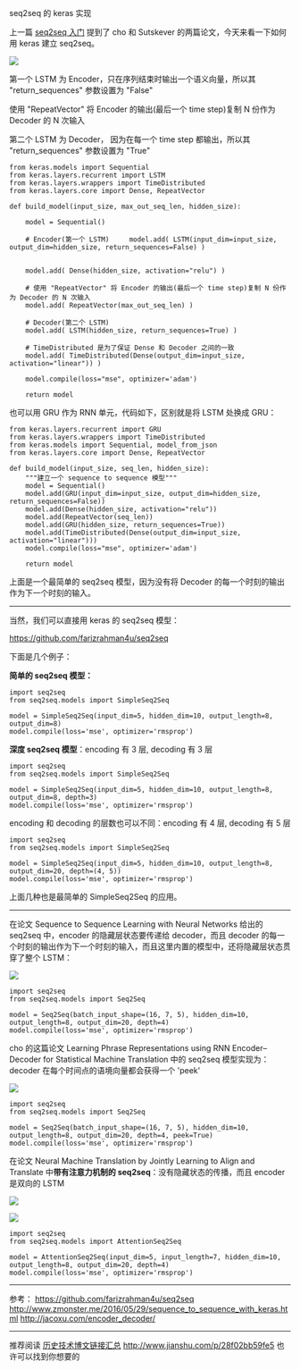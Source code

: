 
seq2seq 的 keras 实现

上一篇 [seq2seq 入门](http://www.jianshu.com/p/1d3de928f40c) 提到了 cho 和 Sutskever 的两篇论文，今天来看一下如何用 keras 建立 seq2seq。

![](http://upload-images.jianshu.io/upload_images/1667471-22cf73f788c77217.png?imageMogr2/auto-orient/strip%7CimageView2/2/w/1240)  

第一个 LSTM 为 Encoder，只在序列结束时输出一个语义向量，所以其 "return_sequences" 参数设置为 "False"

使用 "RepeatVector" 将 Encoder 的输出(最后一个 time step)复制 N 份作为 Decoder 的 N 次输入

第二个 LSTM 为 Decoder， 因为在每一个 time step 都输出，所以其 "return_sequences" 参数设置为 "True"

```
from keras.models import Sequential
from keras.layers.recurrent import LSTM
from keras.layers.wrappers import TimeDistributed
from keras.layers.core import Dense, RepeatVector

def build_model(input_size, max_out_seq_len, hidden_size):
    
    model = Sequential()
    
    # Encoder(第一个 LSTM)     model.add( LSTM(input_dim=input_size, output_dim=hidden_size, return_sequences=False) )
    
    
    model.add( Dense(hidden_size, activation="relu") )
    
    # 使用 "RepeatVector" 将 Encoder 的输出(最后一个 time step)复制 N 份作为 Decoder 的 N 次输入
    model.add( RepeatVector(max_out_seq_len) )
    
    # Decoder(第二个 LSTM) 
    model.add( LSTM(hidden_size, return_sequences=True) )
    
    # TimeDistributed 是为了保证 Dense 和 Decoder 之间的一致
    model.add( TimeDistributed(Dense(output_dim=input_size, activation="linear")) )
    
    model.compile(loss="mse", optimizer='adam')

    return model
```

也可以用 GRU 作为 RNN 单元，代码如下，区别就是将 LSTM 处换成 GRU：

```
from keras.layers.recurrent import GRU
from keras.layers.wrappers import TimeDistributed
from keras.models import Sequential, model_from_json
from keras.layers.core import Dense, RepeatVector    

def build_model(input_size, seq_len, hidden_size):
    """建立一个 sequence to sequence 模型"""
    model = Sequential()
    model.add(GRU(input_dim=input_size, output_dim=hidden_size, return_sequences=False))
    model.add(Dense(hidden_size, activation="relu"))
    model.add(RepeatVector(seq_len))
    model.add(GRU(hidden_size, return_sequences=True))
    model.add(TimeDistributed(Dense(output_dim=input_size, activation="linear")))
    model.compile(loss="mse", optimizer='adam')

    return model
```
  
上面是一个最简单的 seq2seq 模型，因为没有将 Decoder 的每一个时刻的输出作为下一个时刻的输入。

---

当然，我们可以直接用 keras 的 seq2seq 模型：

https://github.com/farizrahman4u/seq2seq

下面是几个例子：

**简单的 seq2seq 模型：**

```
import seq2seq
from seq2seq.models import SimpleSeq2Seq

model = SimpleSeq2Seq(input_dim=5, hidden_dim=10, output_length=8, output_dim=8)
model.compile(loss='mse', optimizer='rmsprop')
```

**深度 seq2seq 模型**：encoding 有 3 层,  decoding 有 3 层

```
import seq2seq
from seq2seq.models import SimpleSeq2Seq

model = SimpleSeq2Seq(input_dim=5, hidden_dim=10, output_length=8, output_dim=8, depth=3)
model.compile(loss='mse', optimizer='rmsprop')
```

encoding 和 decoding 的层数也可以不同：encoding 有 4 层,  decoding 有 5 层

```
import seq2seq
from seq2seq.models import SimpleSeq2Seq

model = SimpleSeq2Seq(input_dim=5, hidden_dim=10, output_length=8, output_dim=20, depth=(4, 5))
model.compile(loss='mse', optimizer='rmsprop')
```

上面几种也是最简单的 SimpleSeq2Seq 的应用。

---

在论文 Sequence to Sequence Learning with Neural Networks 给出的 seq2seq 中，encoder 的隐藏层状态要传递给 decoder，而且 decoder 的每一个时刻的输出作为下一个时刻的输入，而且这里内置的模型中，还将隐藏层状态贯穿了整个 LSTM：

![](http://upload-images.jianshu.io/upload_images/1667471-db3b5b49858879f0.png?imageMogr2/auto-orient/strip%7CimageView2/2/w/1240)


```
import seq2seq
from seq2seq.models import Seq2Seq

model = Seq2Seq(batch_input_shape=(16, 7, 5), hidden_dim=10, output_length=8, output_dim=20, depth=4)
model.compile(loss='mse', optimizer='rmsprop')
```


cho 的这篇论文 Learning Phrase Representations using RNN Encoder–Decoder for Statistical Machine Translation 中的 seq2seq 模型实现为：decoder 在每个时间点的语境向量都会获得一个 'peek'

![](http://upload-images.jianshu.io/upload_images/1667471-22cf73f788c77217.png?imageMogr2/auto-orient/strip%7CimageView2/2/w/1240)  


```
import seq2seq
from seq2seq.models import Seq2Seq

model = Seq2Seq(batch_input_shape=(16, 7, 5), hidden_dim=10, output_length=8, output_dim=20, depth=4, peek=True)
model.compile(loss='mse', optimizer='rmsprop')
```

在论文 Neural Machine Translation by Jointly Learning to Align and Translate 中**带有注意力机制的 seq2seq**：没有隐藏状态的传播，而且 encoder 是双向的 LSTM

![](http://upload-images.jianshu.io/upload_images/1667471-85deb92d041a0687.png?imageMogr2/auto-orient/strip%7CimageView2/2/w/1240)

![](http://upload-images.jianshu.io/upload_images/1667471-0c01c5a67dfe32c1.png?imageMogr2/auto-orient/strip%7CimageView2/2/w/1240)


```
import seq2seq
from seq2seq.models import AttentionSeq2Seq

model = AttentionSeq2Seq(input_dim=5, input_length=7, hidden_dim=10, output_length=8, output_dim=20, depth=4)
model.compile(loss='mse', optimizer='rmsprop')
```

---

参考：
https://github.com/farizrahman4u/seq2seq
http://www.zmonster.me/2016/05/29/sequence_to_sequence_with_keras.html
http://jacoxu.com/encoder_decoder/

---
推荐阅读 [历史技术博文链接汇总](http://www.jianshu.com/p/28f02bb59fe5)
http://www.jianshu.com/p/28f02bb59fe5
也许可以找到你想要的